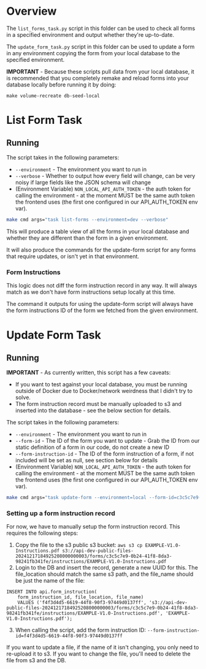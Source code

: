 # Overview
The `list_forms_task.py` script in this folder can be used
to check all forms in a specified environment and output
whether they're up-to-date.

The `update_form_task.py` script in this folder can be used
to update a form in any environment copying the form from your
local database to the specified environment.

__IMPORTANT__ - Because these scripts pull data from your local database,
it is recommended that you completely remake and reload forms into your database
locally before running it by doing:
```shell
make volume-recreate db-seed-local
```

# List Form Task
## Running
The script takes in the following parameters:
* `--environment` - The environment you want to run in
* `--verbose` - Whether to output how every field will change, can be very noisy if large fields like the JSON schema will change
* (Environment Variable) `NON_LOCAL_API_AUTH_TOKEN` - the auth token for calling the environment - at the moment MUST be the same auth token the frontend uses (the first one configured in our API_AUTH_TOKEN env var).

```sh
make cmd args="task list-forms --environment=dev --verbose"
```

This will produce a table view of all the forms in your local database
and whether they are different than the form in a given environment.

It will also produce the commands for the update-form script for any forms
that require updates, or isn't yet in that environment.

### Form Instructions
This logic does not diff the form instruction record in any way. It will
always match as we don't have form instructions setup locally at this time.

The command it outputs for using the update-form script will always have the
form instructions ID of the form we fetched from the given environment.

# Update Form Task
## Running
__IMPORTANT__ - As currently written, this script has a few caveats:
* If you want to test against your local database, you must be running outside of Docker due to Docker/network weirdness that I didn't try to solve.
* The form instruction record must be manually uploaded to s3 and inserted into the database - see the below section for details.

The script takes in the following parameters:
* `--environment` - The environment you want to run in
* `--form-id` - The ID of the form you want to update - Grab the ID from our static definition of a form in our code, do not create a new ID
* `--form-instruction-id` - The ID of the form instruction of a form, if not included will be set as null, see section below for details
* (Environment Variable) `NON_LOCAL_API_AUTH_TOKEN` - the auth token for calling the environment - at the moment MUST be the same auth token the frontend uses (the first one configured in our API_AUTH_TOKEN env var).

```sh
make cmd args="task update-form --environment=local --form-id=c3c5c7e9-0b24-41f8-8da3-98241fb341fe"
```

### Setting up a form instruction record
For now, we have to manually setup the form instruction record. This requires the following steps:
1. Copy the file to the s3 public s3 bucket: `aws s3 cp EXAMPLE-V1.0-Instructions.pdf s3://api-dev-public-files-20241217184925208000000003/forms/c3c5c7e9-0b24-41f8-8da3-98241fb341fe/instructions/EXAMPLE-V1.0-Instructions.pdf`
2. Login to the DB and insert the record, generate a new UUID for this. The file_location should match the same s3 path, and the file_name should be just the name of the file:
```postgresql
INSERT INTO api.form_instruction(
	form_instruction_id, file_location, file_name)
	VALUES ('f4f3d4d5-6619-44f8-90f3-97449d0137ff', 's3://api-dev-public-files-20241217184925208000000003/forms/c3c5c7e9-0b24-41f8-8da3-98241fb341fe/instructions/EXAMPLE-V1.0-Instructions.pdf', 'EXAMPLE-V1.0-Instructions.pdf');
```
3. When calling the script, add the form instruction ID: `--form-instruction-id=f4f3d4d5-6619-44f8-90f3-97449d0137ff`

If you want to update a file, if the name of it isn't changing, you only need to re-upload it to s3.
If you want to change the file, you'll need to delete the file from s3 and the DB.
